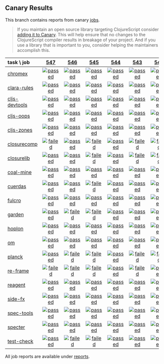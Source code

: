 ## Canary Results

This branch contains reports from canary [jobs](https://github.com/cljs-oss/canary/tree/jobs).

> If you maintain an open source library targeting ClojureScript consider [adding it to Canary](https://github.com/cljs-oss/canary/tree/master#how-to-participate). This will help ensure that no changes to the ClojureScript compiler results in breakage of your project. And if you use a library that is important to you, consider helping the maintainers accomplish this.

[//]: # (begin_overview_table)

| task \ job | <a href="reports/2018/08/31/job-000547-1.10.395-bc29cc2" title="job #547 finished on 2018-08-31">547</a> | <a href="reports/2018/08/30/job-000546-1.10.395-90e027c" title="job #546 finished on 2018-08-30">546</a> | <a href="reports/2018/08/30/job-000545-1.10.398-f8b4125" title="job #545 finished on 2018-08-30">545</a> | <a href="reports/2018/08/29/job-000544-1.10.413-3ca2b9d" title="job #544 finished on 2018-08-29">544</a> | <a href="reports/2018/08/29/job-000543-1.10.398-f8b4125" title="job #543 finished on 2018-08-29">543</a> | <a href="reports/2018/08/28/job-000542-1.10.398-f8b4125" title="job #542 finished on 2018-08-28">542</a> | <a href="reports/2018/08/27/job-000541-1.10.398-f8b4125" title="job #541 finished on 2018-08-27">541</a> | <a href="reports/2018/08/26/job-000540-1.10.395-551ef4f" title="job #540 finished on 2018-08-26">540</a> | <a href="reports/2018/08/26/job-000539-1.10.395-551ef4f" title="job #539 finished on 2018-08-26">539</a> | <a href="reports/2018/08/26/job-000538-1.10.395-551ef4f" title="job #538 finished on 2018-08-26">538</a> |
| :--- | :---: | :---: | :---: | :---: | :---: | :---: | :---: | :---: | :---: | :---: |
| [chromex](https://github.com/binaryage/chromex) | <a href="reports/2018/08/31/job-000547-1.10.395-bc29cc2#-chromex"><img title="passed" src="http://box.binaryage.com/s-passed.svg"><a> | <a href="reports/2018/08/30/job-000546-1.10.395-90e027c#-chromex"><img title="passed" src="http://box.binaryage.com/s-passed.svg"><a> | <a href="reports/2018/08/30/job-000545-1.10.398-f8b4125#-chromex"><img title="passed" src="http://box.binaryage.com/s-passed.svg"><a> | <a href="reports/2018/08/29/job-000544-1.10.413-3ca2b9d#-chromex"><img title="passed" src="http://box.binaryage.com/s-passed.svg"><a> | <a href="reports/2018/08/29/job-000543-1.10.398-f8b4125#-chromex"><img title="passed" src="http://box.binaryage.com/s-passed.svg"><a> | <a href="reports/2018/08/28/job-000542-1.10.398-f8b4125#-chromex"><img title="passed" src="http://box.binaryage.com/s-passed.svg"><a> | <a href="reports/2018/08/27/job-000541-1.10.398-f8b4125#-chromex"><img title="passed" src="http://box.binaryage.com/s-passed.svg"><a> | <a href="reports/2018/08/26/job-000540-1.10.395-551ef4f#-chromex"><img title="disabled" src="http://box.binaryage.com/s-disabled.svg"><a> | <a href="reports/2018/08/26/job-000539-1.10.395-551ef4f#-chromex"><img title="disabled" src="http://box.binaryage.com/s-disabled.svg"><a> | <a href="reports/2018/08/26/job-000538-1.10.395-551ef4f#-chromex"><img title="passed" src="http://box.binaryage.com/s-passed.svg"><a> |
| [clara-rules](https://github.com/cerner/clara-rules) | <a href="reports/2018/08/31/job-000547-1.10.395-bc29cc2#-clara-rules"><img title="passed" src="http://box.binaryage.com/s-passed.svg"><a> | <a href="reports/2018/08/30/job-000546-1.10.395-90e027c#-clara-rules"><img title="passed" src="http://box.binaryage.com/s-passed.svg"><a> | <a href="reports/2018/08/30/job-000545-1.10.398-f8b4125#-clara-rules"><img title="passed" src="http://box.binaryage.com/s-passed.svg"><a> | <a href="reports/2018/08/29/job-000544-1.10.413-3ca2b9d#-clara-rules"><img title="passed" src="http://box.binaryage.com/s-passed.svg"><a> | <a href="reports/2018/08/29/job-000543-1.10.398-f8b4125#-clara-rules"><img title="passed" src="http://box.binaryage.com/s-passed.svg"><a> | <a href="reports/2018/08/28/job-000542-1.10.398-f8b4125#-clara-rules"><img title="passed" src="http://box.binaryage.com/s-passed.svg"><a> | <a href="reports/2018/08/27/job-000541-1.10.398-f8b4125#-clara-rules"><img title="passed" src="http://box.binaryage.com/s-passed.svg"><a> | <a href="reports/2018/08/26/job-000540-1.10.395-551ef4f#-clara-rules"><img title="disabled" src="http://box.binaryage.com/s-disabled.svg"><a> | <a href="reports/2018/08/26/job-000539-1.10.395-551ef4f#-clara-rules"><img title="disabled" src="http://box.binaryage.com/s-disabled.svg"><a> | <a href="reports/2018/08/26/job-000538-1.10.395-551ef4f#-clara-rules"><img title="passed" src="http://box.binaryage.com/s-passed.svg"><a> |
| [cljs-devtools](https://github.com/binaryage/cljs-devtools) | <a href="reports/2018/08/31/job-000547-1.10.395-bc29cc2#-cljs-devtools"><img title="passed" src="http://box.binaryage.com/s-passed.svg"><a> | <a href="reports/2018/08/30/job-000546-1.10.395-90e027c#-cljs-devtools"><img title="passed" src="http://box.binaryage.com/s-passed.svg"><a> | <a href="reports/2018/08/30/job-000545-1.10.398-f8b4125#-cljs-devtools"><img title="passed" src="http://box.binaryage.com/s-passed.svg"><a> | <a href="reports/2018/08/29/job-000544-1.10.413-3ca2b9d#-cljs-devtools"><img title="passed" src="http://box.binaryage.com/s-passed.svg"><a> | <a href="reports/2018/08/29/job-000543-1.10.398-f8b4125#-cljs-devtools"><img title="passed" src="http://box.binaryage.com/s-passed.svg"><a> | <a href="reports/2018/08/28/job-000542-1.10.398-f8b4125#-cljs-devtools"><img title="passed" src="http://box.binaryage.com/s-passed.svg"><a> | <a href="reports/2018/08/27/job-000541-1.10.398-f8b4125#-cljs-devtools"><img title="passed" src="http://box.binaryage.com/s-passed.svg"><a> | <a href="reports/2018/08/26/job-000540-1.10.395-551ef4f#-cljs-devtools"><img title="disabled" src="http://box.binaryage.com/s-disabled.svg"><a> | <a href="reports/2018/08/26/job-000539-1.10.395-551ef4f#-cljs-devtools"><img title="disabled" src="http://box.binaryage.com/s-disabled.svg"><a> | <a href="reports/2018/08/26/job-000538-1.10.395-551ef4f#-cljs-devtools"><img title="passed" src="http://box.binaryage.com/s-passed.svg"><a> |
| [cljs-oops](https://github.com/binaryage/cljs-oops) | <a href="reports/2018/08/31/job-000547-1.10.395-bc29cc2#-cljs-oops"><img title="passed" src="http://box.binaryage.com/s-passed.svg"><a> | <a href="reports/2018/08/30/job-000546-1.10.395-90e027c#-cljs-oops"><img title="passed" src="http://box.binaryage.com/s-passed.svg"><a> | <a href="reports/2018/08/30/job-000545-1.10.398-f8b4125#-cljs-oops"><img title="passed" src="http://box.binaryage.com/s-passed.svg"><a> | <a href="reports/2018/08/29/job-000544-1.10.413-3ca2b9d#-cljs-oops"><img title="passed" src="http://box.binaryage.com/s-passed.svg"><a> | <a href="reports/2018/08/29/job-000543-1.10.398-f8b4125#-cljs-oops"><img title="passed" src="http://box.binaryage.com/s-passed.svg"><a> | <a href="reports/2018/08/28/job-000542-1.10.398-f8b4125#-cljs-oops"><img title="passed" src="http://box.binaryage.com/s-passed.svg"><a> | <a href="reports/2018/08/27/job-000541-1.10.398-f8b4125#-cljs-oops"><img title="passed" src="http://box.binaryage.com/s-passed.svg"><a> | <a href="reports/2018/08/26/job-000540-1.10.395-551ef4f#-cljs-oops"><img title="disabled" src="http://box.binaryage.com/s-disabled.svg"><a> | <a href="reports/2018/08/26/job-000539-1.10.395-551ef4f#-cljs-oops"><img title="disabled" src="http://box.binaryage.com/s-disabled.svg"><a> | <a href="reports/2018/08/26/job-000538-1.10.395-551ef4f#-cljs-oops"><img title="passed" src="http://box.binaryage.com/s-passed.svg"><a> |
| [cljs-zones](https://github.com/binaryage/cljs-zones) | <a href="reports/2018/08/31/job-000547-1.10.395-bc29cc2#-cljs-zones"><img title="passed" src="http://box.binaryage.com/s-passed.svg"><a> | <a href="reports/2018/08/30/job-000546-1.10.395-90e027c#-cljs-zones"><img title="passed" src="http://box.binaryage.com/s-passed.svg"><a> | <a href="reports/2018/08/30/job-000545-1.10.398-f8b4125#-cljs-zones"><img title="passed" src="http://box.binaryage.com/s-passed.svg"><a> | <a href="reports/2018/08/29/job-000544-1.10.413-3ca2b9d#-cljs-zones"><img title="passed" src="http://box.binaryage.com/s-passed.svg"><a> | <a href="reports/2018/08/29/job-000543-1.10.398-f8b4125#-cljs-zones"><img title="passed" src="http://box.binaryage.com/s-passed.svg"><a> | <a href="reports/2018/08/28/job-000542-1.10.398-f8b4125#-cljs-zones"><img title="passed" src="http://box.binaryage.com/s-passed.svg"><a> | <a href="reports/2018/08/27/job-000541-1.10.398-f8b4125#-cljs-zones"><img title="passed" src="http://box.binaryage.com/s-passed.svg"><a> | <a href="reports/2018/08/26/job-000540-1.10.395-551ef4f#-cljs-zones"><img title="disabled" src="http://box.binaryage.com/s-disabled.svg"><a> | <a href="reports/2018/08/26/job-000539-1.10.395-551ef4f#-cljs-zones"><img title="disabled" src="http://box.binaryage.com/s-disabled.svg"><a> | <a href="reports/2018/08/26/job-000538-1.10.395-551ef4f#-cljs-zones"><img title="passed" src="http://box.binaryage.com/s-passed.svg"><a> |
| [closurecomp](https://github.com/mfikes/closurecomp) | <a href="reports/2018/08/31/job-000547-1.10.395-bc29cc2#-closurecomp"><img title="failed" src="http://box.binaryage.com/s-failed.svg"><a> | <a href="reports/2018/08/30/job-000546-1.10.395-90e027c#-closurecomp"><img title="passed" src="http://box.binaryage.com/s-passed.svg"><a> | <a href="reports/2018/08/30/job-000545-1.10.398-f8b4125#-closurecomp"><img title="failed" src="http://box.binaryage.com/s-failed.svg"><a> | <a href="reports/2018/08/29/job-000544-1.10.413-3ca2b9d#-closurecomp"><img title="passed" src="http://box.binaryage.com/s-passed.svg"><a> | <a href="reports/2018/08/29/job-000543-1.10.398-f8b4125#-closurecomp"><img title="failed" src="http://box.binaryage.com/s-failed.svg"><a> | <a href="reports/2018/08/28/job-000542-1.10.398-f8b4125#-closurecomp"><img title="failed" src="http://box.binaryage.com/s-failed.svg"><a> | <a href="reports/2018/08/27/job-000541-1.10.398-f8b4125#-closurecomp"><img title="failed" src="http://box.binaryage.com/s-failed.svg"><a> | <a href="reports/2018/08/26/job-000540-1.10.395-551ef4f#-closurecomp"><img title="disabled" src="http://box.binaryage.com/s-disabled.svg"><a> | <a href="reports/2018/08/26/job-000539-1.10.395-551ef4f#-closurecomp"><img title="disabled" src="http://box.binaryage.com/s-disabled.svg"><a> | <a href="reports/2018/08/26/job-000538-1.10.395-551ef4f#-closurecomp"><img title="unknown" src="http://box.binaryage.com/s-unknown.svg"><a> |
| [closurelib](https://github.com/mfikes/closurelib) | <a href="reports/2018/08/31/job-000547-1.10.395-bc29cc2#-closurelib"><img title="passed" src="http://box.binaryage.com/s-passed.svg"><a> | <a href="reports/2018/08/30/job-000546-1.10.395-90e027c#-closurelib"><img title="passed" src="http://box.binaryage.com/s-passed.svg"><a> | <a href="reports/2018/08/30/job-000545-1.10.398-f8b4125#-closurelib"><img title="failed" src="http://box.binaryage.com/s-failed.svg"><a> | <a href="reports/2018/08/29/job-000544-1.10.413-3ca2b9d#-closurelib"><img title="passed" src="http://box.binaryage.com/s-passed.svg"><a> | <a href="reports/2018/08/29/job-000543-1.10.398-f8b4125#-closurelib"><img title="failed" src="http://box.binaryage.com/s-failed.svg"><a> | <a href="reports/2018/08/28/job-000542-1.10.398-f8b4125#-closurelib"><img title="failed" src="http://box.binaryage.com/s-failed.svg"><a> | <a href="reports/2018/08/27/job-000541-1.10.398-f8b4125#-closurelib"><img title="failed" src="http://box.binaryage.com/s-failed.svg"><a> | <a href="reports/2018/08/26/job-000540-1.10.395-551ef4f#-closurelib"><img title="passed" src="http://box.binaryage.com/s-passed.svg"><a> | <a href="reports/2018/08/26/job-000539-1.10.395-551ef4f#-closurelib"><img title="failed" src="http://box.binaryage.com/s-failed.svg"><a> | <a href="reports/2018/08/26/job-000538-1.10.395-551ef4f#-closurelib"><img title="failed" src="http://box.binaryage.com/s-failed.svg"><a> |
| [coal-mine](https://github.com/mfikes/coal-mine) | <a href="reports/2018/08/31/job-000547-1.10.395-bc29cc2#-coal-mine"><img title="passed" src="http://box.binaryage.com/s-passed.svg"><a> | <a href="reports/2018/08/30/job-000546-1.10.395-90e027c#-coal-mine"><img title="passed" src="http://box.binaryage.com/s-passed.svg"><a> | <a href="reports/2018/08/30/job-000545-1.10.398-f8b4125#-coal-mine"><img title="passed" src="http://box.binaryage.com/s-passed.svg"><a> | <a href="reports/2018/08/29/job-000544-1.10.413-3ca2b9d#-coal-mine"><img title="passed" src="http://box.binaryage.com/s-passed.svg"><a> | <a href="reports/2018/08/29/job-000543-1.10.398-f8b4125#-coal-mine"><img title="passed" src="http://box.binaryage.com/s-passed.svg"><a> | <a href="reports/2018/08/28/job-000542-1.10.398-f8b4125#-coal-mine"><img title="passed" src="http://box.binaryage.com/s-passed.svg"><a> | <a href="reports/2018/08/27/job-000541-1.10.398-f8b4125#-coal-mine"><img title="passed" src="http://box.binaryage.com/s-passed.svg"><a> | <a href="reports/2018/08/26/job-000540-1.10.395-551ef4f#-coal-mine"><img title="disabled" src="http://box.binaryage.com/s-disabled.svg"><a> | <a href="reports/2018/08/26/job-000539-1.10.395-551ef4f#-coal-mine"><img title="disabled" src="http://box.binaryage.com/s-disabled.svg"><a> | <a href="reports/2018/08/26/job-000538-1.10.395-551ef4f#-coal-mine"><img title="unknown" src="http://box.binaryage.com/s-unknown.svg"><a> |
| [cuerdas](https://github.com/funcool/cuerdas) | <a href="reports/2018/08/31/job-000547-1.10.395-bc29cc2#-cuerdas"><img title="passed" src="http://box.binaryage.com/s-passed.svg"><a> | <a href="reports/2018/08/30/job-000546-1.10.395-90e027c#-cuerdas"><img title="passed" src="http://box.binaryage.com/s-passed.svg"><a> | <a href="reports/2018/08/30/job-000545-1.10.398-f8b4125#-cuerdas"><img title="failed" src="http://box.binaryage.com/s-failed.svg"><a> | <a href="reports/2018/08/29/job-000544-1.10.413-3ca2b9d#-cuerdas"><img title="passed" src="http://box.binaryage.com/s-passed.svg"><a> | <a href="reports/2018/08/29/job-000543-1.10.398-f8b4125#-cuerdas"><img title="passed" src="http://box.binaryage.com/s-passed.svg"><a> | <a href="reports/2018/08/28/job-000542-1.10.398-f8b4125#-cuerdas"><img title="passed" src="http://box.binaryage.com/s-passed.svg"><a> | <a href="reports/2018/08/27/job-000541-1.10.398-f8b4125#-cuerdas"><img title="passed" src="http://box.binaryage.com/s-passed.svg"><a> | <a href="reports/2018/08/26/job-000540-1.10.395-551ef4f#-cuerdas"><img title="disabled" src="http://box.binaryage.com/s-disabled.svg"><a> | <a href="reports/2018/08/26/job-000539-1.10.395-551ef4f#-cuerdas"><img title="disabled" src="http://box.binaryage.com/s-disabled.svg"><a> | <a href="reports/2018/08/26/job-000538-1.10.395-551ef4f#-cuerdas"><img title="passed" src="http://box.binaryage.com/s-passed.svg"><a> |
| [fulcro](https://github.com/fulcrologic/fulcro) | <a href="reports/2018/08/31/job-000547-1.10.395-bc29cc2#-fulcro"><img title="passed" src="http://box.binaryage.com/s-passed.svg"><a> | <a href="reports/2018/08/30/job-000546-1.10.395-90e027c#-fulcro"><img title="passed" src="http://box.binaryage.com/s-passed.svg"><a> | <a href="reports/2018/08/30/job-000545-1.10.398-f8b4125#-fulcro"><img title="passed" src="http://box.binaryage.com/s-passed.svg"><a> | <a href="reports/2018/08/29/job-000544-1.10.413-3ca2b9d#-fulcro"><img title="passed" src="http://box.binaryage.com/s-passed.svg"><a> | <a href="reports/2018/08/29/job-000543-1.10.398-f8b4125#-fulcro"><img title="passed" src="http://box.binaryage.com/s-passed.svg"><a> | <a href="reports/2018/08/28/job-000542-1.10.398-f8b4125#-fulcro"><img title="passed" src="http://box.binaryage.com/s-passed.svg"><a> | <a href="reports/2018/08/27/job-000541-1.10.398-f8b4125#-fulcro"><img title="passed" src="http://box.binaryage.com/s-passed.svg"><a> | <a href="reports/2018/08/26/job-000540-1.10.395-551ef4f#-fulcro"><img title="disabled" src="http://box.binaryage.com/s-disabled.svg"><a> | <a href="reports/2018/08/26/job-000539-1.10.395-551ef4f#-fulcro"><img title="disabled" src="http://box.binaryage.com/s-disabled.svg"><a> | <a href="reports/2018/08/26/job-000538-1.10.395-551ef4f#-fulcro"><img title="passed" src="http://box.binaryage.com/s-passed.svg"><a> |
| [garden](https://github.com/noprompt/garden) | <a href="reports/2018/08/31/job-000547-1.10.395-bc29cc2#-garden"><img title="passed" src="http://box.binaryage.com/s-passed.svg"><a> | <a href="reports/2018/08/30/job-000546-1.10.395-90e027c#-garden"><img title="failed" src="http://box.binaryage.com/s-failed.svg"><a> | <a href="reports/2018/08/30/job-000545-1.10.398-f8b4125#-garden"><img title="failed" src="http://box.binaryage.com/s-failed.svg"><a> | <a href="reports/2018/08/29/job-000544-1.10.413-3ca2b9d#-garden"><img title="passed" src="http://box.binaryage.com/s-passed.svg"><a> | <a href="reports/2018/08/29/job-000543-1.10.398-f8b4125#-garden"><img title="passed" src="http://box.binaryage.com/s-passed.svg"><a> | <a href="reports/2018/08/28/job-000542-1.10.398-f8b4125#-garden"><img title="passed" src="http://box.binaryage.com/s-passed.svg"><a> | <a href="reports/2018/08/27/job-000541-1.10.398-f8b4125#-garden"><img title="passed" src="http://box.binaryage.com/s-passed.svg"><a> | <a href="reports/2018/08/26/job-000540-1.10.395-551ef4f#-garden"><img title="disabled" src="http://box.binaryage.com/s-disabled.svg"><a> | <a href="reports/2018/08/26/job-000539-1.10.395-551ef4f#-garden"><img title="disabled" src="http://box.binaryage.com/s-disabled.svg"><a> | <a href="reports/2018/08/26/job-000538-1.10.395-551ef4f#-garden"><img title="passed" src="http://box.binaryage.com/s-passed.svg"><a> |
| [hoplon](https://github.com/hoplon/hoplon) | <a href="reports/2018/08/31/job-000547-1.10.395-bc29cc2#-hoplon"><img title="passed" src="http://box.binaryage.com/s-passed.svg"><a> | <a href="reports/2018/08/30/job-000546-1.10.395-90e027c#-hoplon"><img title="passed" src="http://box.binaryage.com/s-passed.svg"><a> | <a href="reports/2018/08/30/job-000545-1.10.398-f8b4125#-hoplon"><img title="passed" src="http://box.binaryage.com/s-passed.svg"><a> | <a href="reports/2018/08/29/job-000544-1.10.413-3ca2b9d#-hoplon"><img title="passed" src="http://box.binaryage.com/s-passed.svg"><a> | <a href="reports/2018/08/29/job-000543-1.10.398-f8b4125#-hoplon"><img title="passed" src="http://box.binaryage.com/s-passed.svg"><a> | <a href="reports/2018/08/28/job-000542-1.10.398-f8b4125#-hoplon"><img title="passed" src="http://box.binaryage.com/s-passed.svg"><a> | <a href="reports/2018/08/27/job-000541-1.10.398-f8b4125#-hoplon"><img title="passed" src="http://box.binaryage.com/s-passed.svg"><a> | <a href="reports/2018/08/26/job-000540-1.10.395-551ef4f#-hoplon"><img title="disabled" src="http://box.binaryage.com/s-disabled.svg"><a> | <a href="reports/2018/08/26/job-000539-1.10.395-551ef4f#-hoplon"><img title="disabled" src="http://box.binaryage.com/s-disabled.svg"><a> | <a href="reports/2018/08/26/job-000538-1.10.395-551ef4f#-hoplon"><img title="passed" src="http://box.binaryage.com/s-passed.svg"><a> |
| [om](https://github.com/omcljs/om) | <a href="reports/2018/08/31/job-000547-1.10.395-bc29cc2#-om"><img title="passed" src="http://box.binaryage.com/s-passed.svg"><a> | <a href="reports/2018/08/30/job-000546-1.10.395-90e027c#-om"><img title="passed" src="http://box.binaryage.com/s-passed.svg"><a> | <a href="reports/2018/08/30/job-000545-1.10.398-f8b4125#-om"><img title="passed" src="http://box.binaryage.com/s-passed.svg"><a> | <a href="reports/2018/08/29/job-000544-1.10.413-3ca2b9d#-om"><img title="passed" src="http://box.binaryage.com/s-passed.svg"><a> | <a href="reports/2018/08/29/job-000543-1.10.398-f8b4125#-om"><img title="passed" src="http://box.binaryage.com/s-passed.svg"><a> | <a href="reports/2018/08/28/job-000542-1.10.398-f8b4125#-om"><img title="passed" src="http://box.binaryage.com/s-passed.svg"><a> | <a href="reports/2018/08/27/job-000541-1.10.398-f8b4125#-om"><img title="passed" src="http://box.binaryage.com/s-passed.svg"><a> | <a href="reports/2018/08/26/job-000540-1.10.395-551ef4f#-om"><img title="disabled" src="http://box.binaryage.com/s-disabled.svg"><a> | <a href="reports/2018/08/26/job-000539-1.10.395-551ef4f#-om"><img title="disabled" src="http://box.binaryage.com/s-disabled.svg"><a> | <a href="reports/2018/08/26/job-000538-1.10.395-551ef4f#-om"><img title="passed" src="http://box.binaryage.com/s-passed.svg"><a> |
| [planck](https://github.com/planck-repl/planck) | <a href="reports/2018/08/31/job-000547-1.10.395-bc29cc2#-planck"><img title="passed" src="http://box.binaryage.com/s-passed.svg"><a> | <a href="reports/2018/08/30/job-000546-1.10.395-90e027c#-planck"><img title="failed" src="http://box.binaryage.com/s-failed.svg"><a> | <a href="reports/2018/08/30/job-000545-1.10.398-f8b4125#-planck"><img title="failed" src="http://box.binaryage.com/s-failed.svg"><a> | <a href="reports/2018/08/29/job-000544-1.10.413-3ca2b9d#-planck"><img title="passed" src="http://box.binaryage.com/s-passed.svg"><a> | <a href="reports/2018/08/29/job-000543-1.10.398-f8b4125#-planck"><img title="failed" src="http://box.binaryage.com/s-failed.svg"><a> | <a href="reports/2018/08/28/job-000542-1.10.398-f8b4125#-planck"><img title="failed" src="http://box.binaryage.com/s-failed.svg"><a> | <a href="reports/2018/08/27/job-000541-1.10.398-f8b4125#-planck"><img title="failed" src="http://box.binaryage.com/s-failed.svg"><a> | <a href="reports/2018/08/26/job-000540-1.10.395-551ef4f#-planck"><img title="disabled" src="http://box.binaryage.com/s-disabled.svg"><a> | <a href="reports/2018/08/26/job-000539-1.10.395-551ef4f#-planck"><img title="disabled" src="http://box.binaryage.com/s-disabled.svg"><a> | <a href="reports/2018/08/26/job-000538-1.10.395-551ef4f#-planck"><img title="passed" src="http://box.binaryage.com/s-passed.svg"><a> |
| [re-frame](https://github.com/Day8/re-frame) | <a href="reports/2018/08/31/job-000547-1.10.395-bc29cc2#-re-frame"><img title="failed" src="http://box.binaryage.com/s-failed.svg"><a> | <a href="reports/2018/08/30/job-000546-1.10.395-90e027c#-re-frame"><img title="failed" src="http://box.binaryage.com/s-failed.svg"><a> | <a href="reports/2018/08/30/job-000545-1.10.398-f8b4125#-re-frame"><img title="failed" src="http://box.binaryage.com/s-failed.svg"><a> | <a href="reports/2018/08/29/job-000544-1.10.413-3ca2b9d#-re-frame"><img title="passed" src="http://box.binaryage.com/s-passed.svg"><a> | <a href="reports/2018/08/29/job-000543-1.10.398-f8b4125#-re-frame"><img title="failed" src="http://box.binaryage.com/s-failed.svg"><a> | <a href="reports/2018/08/28/job-000542-1.10.398-f8b4125#-re-frame"><img title="passed" src="http://box.binaryage.com/s-passed.svg"><a> | <a href="reports/2018/08/27/job-000541-1.10.398-f8b4125#-re-frame"><img title="passed" src="http://box.binaryage.com/s-passed.svg"><a> | <a href="reports/2018/08/26/job-000540-1.10.395-551ef4f#-re-frame"><img title="disabled" src="http://box.binaryage.com/s-disabled.svg"><a> | <a href="reports/2018/08/26/job-000539-1.10.395-551ef4f#-re-frame"><img title="disabled" src="http://box.binaryage.com/s-disabled.svg"><a> | <a href="reports/2018/08/26/job-000538-1.10.395-551ef4f#-re-frame"><img title="passed" src="http://box.binaryage.com/s-passed.svg"><a> |
| [reagent](https://github.com/reagent-project/reagent) | <a href="reports/2018/08/31/job-000547-1.10.395-bc29cc2#-reagent"><img title="passed" src="http://box.binaryage.com/s-passed.svg"><a> | <a href="reports/2018/08/30/job-000546-1.10.395-90e027c#-reagent"><img title="passed" src="http://box.binaryage.com/s-passed.svg"><a> | <a href="reports/2018/08/30/job-000545-1.10.398-f8b4125#-reagent"><img title="passed" src="http://box.binaryage.com/s-passed.svg"><a> | <a href="reports/2018/08/29/job-000544-1.10.413-3ca2b9d#-reagent"><img title="passed" src="http://box.binaryage.com/s-passed.svg"><a> | <a href="reports/2018/08/29/job-000543-1.10.398-f8b4125#-reagent"><img title="passed" src="http://box.binaryage.com/s-passed.svg"><a> | <a href="reports/2018/08/28/job-000542-1.10.398-f8b4125#-reagent"><img title="passed" src="http://box.binaryage.com/s-passed.svg"><a> | <a href="reports/2018/08/27/job-000541-1.10.398-f8b4125#-reagent"><img title="failed" src="http://box.binaryage.com/s-failed.svg"><a> | <a href="reports/2018/08/26/job-000540-1.10.395-551ef4f#-reagent"><img title="disabled" src="http://box.binaryage.com/s-disabled.svg"><a> | <a href="reports/2018/08/26/job-000539-1.10.395-551ef4f#-reagent"><img title="disabled" src="http://box.binaryage.com/s-disabled.svg"><a> | <a href="reports/2018/08/26/job-000538-1.10.395-551ef4f#-reagent"><img title="passed" src="http://box.binaryage.com/s-passed.svg"><a> |
| [side-fx](https://github.com/cljsrn/side-fx) | <a href="reports/2018/08/31/job-000547-1.10.395-bc29cc2#-side-fx"><img title="passed" src="http://box.binaryage.com/s-passed.svg"><a> | <a href="reports/2018/08/30/job-000546-1.10.395-90e027c#-side-fx"><img title="passed" src="http://box.binaryage.com/s-passed.svg"><a> | <a href="reports/2018/08/30/job-000545-1.10.398-f8b4125#-side-fx"><img title="passed" src="http://box.binaryage.com/s-passed.svg"><a> | <a href="reports/2018/08/29/job-000544-1.10.413-3ca2b9d#-side-fx"><img title="passed" src="http://box.binaryage.com/s-passed.svg"><a> | <a href="reports/2018/08/29/job-000543-1.10.398-f8b4125#-side-fx"><img title="passed" src="http://box.binaryage.com/s-passed.svg"><a> | <a href="reports/2018/08/28/job-000542-1.10.398-f8b4125#-side-fx"><img title="passed" src="http://box.binaryage.com/s-passed.svg"><a> | <a href="reports/2018/08/27/job-000541-1.10.398-f8b4125#-side-fx"><img title="passed" src="http://box.binaryage.com/s-passed.svg"><a> | <a href="reports/2018/08/26/job-000540-1.10.395-551ef4f#-side-fx"><img title="disabled" src="http://box.binaryage.com/s-disabled.svg"><a> | <a href="reports/2018/08/26/job-000539-1.10.395-551ef4f#-side-fx"><img title="disabled" src="http://box.binaryage.com/s-disabled.svg"><a> | <a href="reports/2018/08/26/job-000538-1.10.395-551ef4f#-side-fx"><img title="passed" src="http://box.binaryage.com/s-passed.svg"><a> |
| [spec-tools](https://github.com/metosin/spec-tools) | <a href="reports/2018/08/31/job-000547-1.10.395-bc29cc2#-spec-tools"><img title="passed" src="http://box.binaryage.com/s-passed.svg"><a> | <a href="reports/2018/08/30/job-000546-1.10.395-90e027c#-spec-tools"><img title="passed" src="http://box.binaryage.com/s-passed.svg"><a> | <a href="reports/2018/08/30/job-000545-1.10.398-f8b4125#-spec-tools"><img title="passed" src="http://box.binaryage.com/s-passed.svg"><a> | <a href="reports/2018/08/29/job-000544-1.10.413-3ca2b9d#-spec-tools"><img title="passed" src="http://box.binaryage.com/s-passed.svg"><a> | <a href="reports/2018/08/29/job-000543-1.10.398-f8b4125#-spec-tools"><img title="passed" src="http://box.binaryage.com/s-passed.svg"><a> | <a href="reports/2018/08/28/job-000542-1.10.398-f8b4125#-spec-tools"><img title="passed" src="http://box.binaryage.com/s-passed.svg"><a> | <a href="reports/2018/08/27/job-000541-1.10.398-f8b4125#-spec-tools"><img title="passed" src="http://box.binaryage.com/s-passed.svg"><a> | <a href="reports/2018/08/26/job-000540-1.10.395-551ef4f#-spec-tools"><img title="disabled" src="http://box.binaryage.com/s-disabled.svg"><a> | <a href="reports/2018/08/26/job-000539-1.10.395-551ef4f#-spec-tools"><img title="disabled" src="http://box.binaryage.com/s-disabled.svg"><a> | <a href="reports/2018/08/26/job-000538-1.10.395-551ef4f#-spec-tools"><img title="passed" src="http://box.binaryage.com/s-passed.svg"><a> |
| [specter](https://github.com/nathanmarz/specter) | <a href="reports/2018/08/31/job-000547-1.10.395-bc29cc2#-specter"><img title="passed" src="http://box.binaryage.com/s-passed.svg"><a> | <a href="reports/2018/08/30/job-000546-1.10.395-90e027c#-specter"><img title="passed" src="http://box.binaryage.com/s-passed.svg"><a> | <a href="reports/2018/08/30/job-000545-1.10.398-f8b4125#-specter"><img title="passed" src="http://box.binaryage.com/s-passed.svg"><a> | <a href="reports/2018/08/29/job-000544-1.10.413-3ca2b9d#-specter"><img title="passed" src="http://box.binaryage.com/s-passed.svg"><a> | <a href="reports/2018/08/29/job-000543-1.10.398-f8b4125#-specter"><img title="passed" src="http://box.binaryage.com/s-passed.svg"><a> | <a href="reports/2018/08/28/job-000542-1.10.398-f8b4125#-specter"><img title="passed" src="http://box.binaryage.com/s-passed.svg"><a> | <a href="reports/2018/08/27/job-000541-1.10.398-f8b4125#-specter"><img title="passed" src="http://box.binaryage.com/s-passed.svg"><a> | <a href="reports/2018/08/26/job-000540-1.10.395-551ef4f#-specter"><img title="disabled" src="http://box.binaryage.com/s-disabled.svg"><a> | <a href="reports/2018/08/26/job-000539-1.10.395-551ef4f#-specter"><img title="disabled" src="http://box.binaryage.com/s-disabled.svg"><a> | <a href="reports/2018/08/26/job-000538-1.10.395-551ef4f#-specter"><img title="passed" src="http://box.binaryage.com/s-passed.svg"><a> |
| [test-check](https://github.com/clojure/test.check) | <a href="reports/2018/08/31/job-000547-1.10.395-bc29cc2#-test-check"><img title="passed" src="http://box.binaryage.com/s-passed.svg"><a> | <a href="reports/2018/08/30/job-000546-1.10.395-90e027c#-test-check"><img title="failed" src="http://box.binaryage.com/s-failed.svg"><a> | <a href="reports/2018/08/30/job-000545-1.10.398-f8b4125#-test-check"><img title="failed" src="http://box.binaryage.com/s-failed.svg"><a> | <a href="reports/2018/08/29/job-000544-1.10.413-3ca2b9d#-test-check"><img title="passed" src="http://box.binaryage.com/s-passed.svg"><a> | <a href="reports/2018/08/29/job-000543-1.10.398-f8b4125#-test-check"><img title="passed" src="http://box.binaryage.com/s-passed.svg"><a> | <a href="reports/2018/08/28/job-000542-1.10.398-f8b4125#-test-check"><img title="passed" src="http://box.binaryage.com/s-passed.svg"><a> | <a href="reports/2018/08/27/job-000541-1.10.398-f8b4125#-test-check"><img title="passed" src="http://box.binaryage.com/s-passed.svg"><a> | <a href="reports/2018/08/26/job-000540-1.10.395-551ef4f#-test-check"><img title="disabled" src="http://box.binaryage.com/s-disabled.svg"><a> | <a href="reports/2018/08/26/job-000539-1.10.395-551ef4f#-test-check"><img title="disabled" src="http://box.binaryage.com/s-disabled.svg"><a> | <a href="reports/2018/08/26/job-000538-1.10.395-551ef4f#-test-check"><img title="unknown" src="http://box.binaryage.com/s-unknown.svg"><a> |

[//]: # (end_overview_table)

All job reports are available under [reports](reports).

